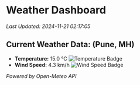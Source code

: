 
# Weather Dashboard

_Last Updated: 2024-11-21 02:17:05_

## Current Weather Data: (Pune, MH)
- **Temperature:** 15.0 °C ![Temperature Badge](https://img.shields.io/badge/Temperature-Low%20Temp-blue)
- **Wind Speed:** 4.3 km/h ![Wind Speed Badge](https://img.shields.io/badge/Wind%20Speed-Low%20Wind-blue)

*Powered by Open-Meteo API*
